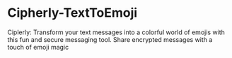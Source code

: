 # Cipherly-TextToEmoji
Ciplerly: Transform your text messages into a colorful world of emojis with this fun and secure messaging tool. Share encrypted messages with a touch of emoji magic
